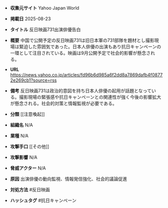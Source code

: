 - **収集元サイト**
Yahoo Japan World

- **掲載日**
2025-08-23

- **タイトル**
反日映画731出演俳優告白

- **概要**
中国で公開予定の反日映画731は旧日本軍の731部隊を題材とし撮影現場は緊迫した雰囲気であった。日本人俳優の出演もあり抗日キャンペーンの一環として注目されている。映画は9月公開予定で社会的影響が懸念される。

- **URL**
https://news.yahoo.co.jp/articles/fd96b6d985a6f2dd8a7869dafb4f08772e269cb1?source=rss

- **備考**
反日映画731は政治的意図を持ち日本人俳優の起用が話題となっている。撮影現場の緊張感や抗日キャンペーンとの関連性が強く今後の影響拡大が懸念される。社会的対策と情報監視が必要である。

- **分類**
[[注意喚起]]

- **組織名**
N/A

- **業種**
N/A

- **攻撃手口**
[[その他]]

- **攻撃影響**
N/A

- **脅威アクター**
N/A

- **原因**
出演俳優の動向監視、情報発信強化、社会的議論促進

- **対処方法**
#反日映画

- **ハッシュタグ**
#抗日キャンペーン

